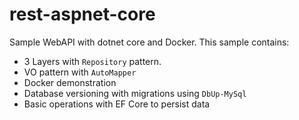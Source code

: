 # rest-aspnet-core
Sample WebAPI with dotnet core and Docker.
This sample contains:

- 3 Layers with `Repository` pattern.
- VO pattern with `AutoMapper`
- Docker demonstration
- Database versioning with migrations using `DbUp-MySql`
- Basic operations with EF Core to persist data
